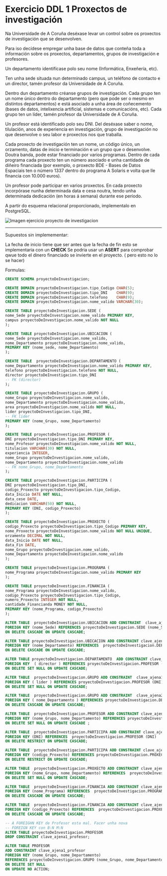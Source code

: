 # Exercicio DDL 1 Proxectos de investigación
Na Universidade de A Coruña deséxase levar un control sobre os proxectos de investigación que se desenvolven.

Para iso decídese empregar unha base de datos que conteña toda a información sobre os proxectos, departamentos, grupos de investigación e profesores.

Un departamento identifícase polo seu nome (Informática, Enxeñería, etc).

Ten unha sede situada nun determinado campus, un teléfono de contacto e un director, tamén profesor da Universidade de A Coruña.

Dentro dun departamento créanse grupos de investigación. Cada grupo ten un nome único dentro do departamento (pero que pode ser o mesmo en distintos departamentos) e está asociado a unha área de coñecemento (bases de datos, intelixencia artificial, sistemas e comunicacións, etc). Cada grupo ten un líder, tamén profesor da Universidade de A Coruña.

Un profesor está identificado polo seu DNI. Del deséxase saber o nome, tilulación, anos de experiencia en investigación, grupo de investigación no que desenvolve o seu labor e proxectos nos que traballa.

Cada proxecto de investigación ten un nome, un código único, un orzamento, datas de inicio e terminación e un grupo que o desenvolve. Doutra banda, pode estar financiado por varios programas. Dentro de cada programa cada proxecto ten un número asociado e unha cantidade de diñeiro financiada (por exemplo, o proxecto BDE - Bases de Datos Espaciais ten o número 1337 dentro do programa A Solaris e volta que lle financia con 10.000 euros).

Un profesor pode participar en varios proxectos. En cada proxecto incorpórase nunha determinada data e cesa noutra, tendo unha determinada dedicación (en horas á semana) durante ese período.

A partir do esquema relacional proporcionado, implementalo en PostgreSQL.


![Imagen ejercicio proyecto de investigacion](https://github.com/dam108/ApuntesSQL/blob/master/EjerciciosSQL/img/Ejercicios_PDI.PNG)


____________________________________________________________________________

Supuestos sin implemementar: 

La fecha de inicio tiene que ser antes que la fecha de fin esto se implementaria con un **CHECK**
Se podria usar un **ASERT** para comprobar qwue todo el dinero financiado se invierte en el proyecto. ( pero esto no lo se hacer)

Formulas: 

```sql
CREATE SCHEMA proyectoDeInvestigacion;

CREATE DOMAIN proyectoDeInvestigacion.tipo_Codigo CHAR(5);
CREATE DOMAIN proyectoDeInvestigacion.tipo_DNI    CHAR(9);
CREATE DOMAIN proyectoDeInvestigacion.telefono    CHAR(9);
CREATE DOMAIN proyectoDeInvestigacion.nome_valido VARCHAR(30);

CREATE TABLE proyectoDeInvestigacion.SEDE (
nome_Sede proyectoDeInvestigacion.nome_valido PRIMARY KEY,
campus proyectoDeInvestigacion.nome_valido NOT NULL
);

CREATE TABLE proyectoDeInvestigacion.UBICACION (
nome_Sede proyectoDeInvestigacion.nome_valido,
nome_Departamento proyectoDeInvestigacion.nome_valido,
PRIMARY KEY (nome_sede, nome_Departamento)
);

CREATE TABLE  proyectoDeInvestigacion.DEPARTAMENTO (
nome_Departamento proyectoDeInvestigacion.nome_valido PRIMARY KEY,
telefono proyectoDeInvestigacion.telefono NOT NULL,
director proyectoDeInvestigacion.tipo_DNI
-- FK (director)
);

CREATE TABLE proyectoDeInvestigacion.GRUPO (
nome_Grupo proyectoDeInvestigacion.nome_valido,
nome_Departamento proyectoDeInvestigacion.nome_valido,
area proyectoDeInvestigacion.nome_valido NOT NULL,
lider proyectoDeInvestigacion.tipo_DNI,
-- FK lider
PRIMARY KEY (nome_Grupo, nome_Departamento)
);

CREATE TABLE proyectoDeInvestigacion.PROFESOR (
DNI proyectoDeInvestigacion.tipo_DNI PRIMARY KEY,
nome_Profesor proyectoDeInvestigacion.nome_valido NOT NULL,
titulacion VARCHAR(30) NOT NULL,
experiencia INTEGER,
nome_Grupo proyectoDeInvestigacion.nome_valido,
nome_Departamento proyectoDeInvestigacion.nome_valido
-- FK nome_Grupo, nome_Departamento 
);

CREATE TABLE proyectoDeInvestigacion.PARTICIPA (
DNI proyectoDeInvestigacion.tipo_DNI,
codigo_Proxecto proyectoDeInvestigacion.tipo_Codigo,
data_Inicio DATE NOT NULL,
data_cese DATE,
dedicacion VARCHAR(50) NOT NULL,
PRIMARY KEY (DNI, codigo_Proxecto)
);

CREATE TABLE proyectoDeInvestigacion.PROXECTO (
codigo_Proxecto proyectoDeInvestigacion.tipo_Codigo PRIMARY KEY,
nome_Proxecto proyectoDeInvestigacion.nome_valido NOT NULL UNIQUE,
orzamento DECIMAL NOT NULL,
data_Inicio DATE NOT NULL,
data_Fin DATE,
nome_Grupo proyectoDeInvestigacion.nome_valido,
nome_Departamento proyectoDeInvestigacion.nome_valido
);

CREATE TABLE proyectoDeInvestigacion.PROGRAMA (
nome_Programa proyectoDeInvestigacion.nome_valido PRIMARY KEY
);

CREATE TABLE proyectoDeInvestigacion.FINANCIA (
nome_Programa proyectoDeInvestigacion.nome_valido,
codigo_Proxecto proyectoDeInvestigacion.tipo_Codigo,
numero_Proxecto INTEGER NOT NULL,
cantidade_Financianda MONEY NOT NULL,
PRIMARY KEY (nome_Programa, codigo_Proxecto)
);

ALTER TABLE  proyectoDeInvestigacion.UBICACION ADD CONSTRAINT  clave_ajena1_ubicacion 
FOREIGN KEY (nome_Sede) REFERENCES proyectoDeInvestigacion.SEDE (nome_Sede) 
ON DELETE CASCADE ON UPDATE CASCADE;

ALTER TABLE proyectoDeInvestigacion.UBICACION ADD CONSTRAINT clave_ajena2_ubicacion 
FOREIGN KEY (nome_Departamento) REFERENCES  proyectoDeInvestigacion.DEPARTAMENTO (nome_Departamento) 
ON DELETE CASCADE ON UPDATE CASCADE;

ALTER TABLE proyectoDeInvestigacion.DEPARTAMENTO  ADD CONSTRAINT clave_ajena1_departamento 
FOREIGN KEY  ( director ) REFERENCES proyectoDeInvestigacion.PROFESOR (DNI) 
ON DELETE SET NULL ON UPDATE CASCADE;

ALTER TABLE  proyectoDeInvestigacion.GRUPO ADD CONSTRAINT  clave_ajena1_grupo 
FOREIGN KEY ( lider ) REFERENCES proyectoDeInvestigacion.PROFESOR (DNI) 
ON DELETE SET NULL ON UPDATE CASCADE;

ALTER TABLE  proyectoDeInvestigacion.GRUPO ADD CONSTRAINT  clave_ajena2_grupo 
FOREIGN KEY ( nome_Departamento ) REFERENCES proyectoDeInvestigacion.DEPARTAMENTO (nome_Departamento) 
ON DELETE CASCADE ON UPDATE CASCADE;

ALTER TABLE  proyectoDeInvestigacion.PROFESOR ADD CONSTRAINT clave_ajena1_profesor 
FOREIGN KEY (nome_Grupo, nome_Departamento) REFERENCES proyectoDeInvestigacion.GRUPO (nome_Grupo, nome_Departamento) 
ON DELETE SET NULL ON UPDATE CASCADE ;

ALTER TABLE  proyectoDeInvestigacion.PARTICIPA ADD CONSTRAINT clave_ajena1_participa 
FOREIGN KEY (DNI) REFERENCES  proyectoDeInvestigacion.PROFESOR (DNI) 
ON DELETE RESTRICT ON UPDATE CASCADE;

ALTER TABLE  proyectoDeInvestigacion.PARTICIPA ADD CONSTRAINT clave_ajena2_participa 
FOREIGN KEY (codigo_Proxecto) REFERENCES proyectoDeInvestigacion.PROXECTO (codigo_Proxecto) 
ON DELETE RESTRICT ON UPDATE CASCADE;

ALTER TABLE  proyectoDeInvestigacion.PROXECTO ADD CONSTRAINT clave_ajena1_proxecto 
FOREIGN KEY (nome_Grupo, nome_Departamento) REFERENCES  proyectoDeInvestigacion.GRUPO (nome_Grupo, nome_Departamento) 
ON DELETE SET NULL ON UPDATE CASCADE;

ALTER TABLE  proyectoDeInvestigacion.FINANCIA ADD CONSTRAINT clave_ajena1_financia 
FOREIGN KEY (nome_Programa) REFERENCES  proyectoDeInvestigacion.PROGRAMA (nome_Programa) 
ON DELETE CASCADE ON UPDATE CASCADE;

ALTER TABLE  proyectoDeInvestigacion.FINANCIA ADD CONSTRAINT clave_ajena2_financia 
FOREIGN KEY (codigo_Proxecto) REFERENCES  proyectoDeInvestigacion.PROXECTO (codigo_Proxecto) 
ON DELETE CASCADE ON UPDATE CASCADE;

-- A FOREIGHN KEY de Profesor esta mal. Facer unha nova
-- FOREIGN KEY con B:N M:N
ALTER TABLE proyectoDeInvestigacion.PROFESOR
DROP CONSTRAINT clave_ajena1_profesor;

ALTER TABLE PROFESOR 
ADD CONSTRAINT clave_ajena1_profesor
FOREIGN KEY (nome_Grupo, nome_Departamento)
REFERENCES proyectoDeInvestigacion.GRUPO (nome_Grupo, nome_Departamento)
ON DELETE SET NULL
ON UPDATE NO ACTION;

```
